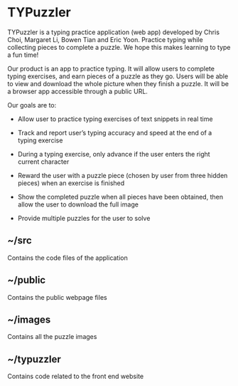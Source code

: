 # TYPuzzler

TYPuzzler is a typing practice application (web app) developed by Chris Choi, Margaret Li, Bowen Tian and Eric Yoon. Practice typing while collecting pieces to complete a puzzle. We hope this makes learning to type a fun time!

Our product is an app to practice typing. It will allow users to complete typing exercises, and earn pieces of a puzzle as they go. Users will be able to view and download the whole picture when they finish a puzzle. It will be a browser app accessible through a public URL.

Our goals are to:

* Allow user to practice typing exercises of text snippets in real time

* Track and report user’s typing accuracy and speed at the end of a typing exercise

* During a typing exercise, only advance if the user enters the right current character

* Reward the user with a puzzle piece (chosen by user from three hidden pieces) when an exercise is finished

* Show the completed puzzle when all pieces have been obtained, then allow the user to download the full image

* Provide multiple puzzles for the user to solve


## \~/src
Contains the code files of the application

## \~/public
Contains the public webpage files

## \~/images
Contains all the puzzle images

## \~/typuzzler
Contains code related to the front end website